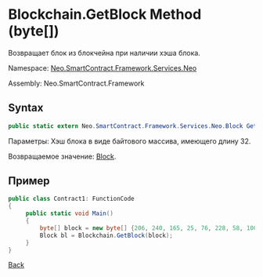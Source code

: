 # Blockchain.GetBlock Method (byte[])

Возвращает блок из блокчейна при наличии хэша блока.

Namespace: [Neo.SmartContract.Framework.Services.Neo](../../neo.md)

Assembly: Neo.SmartContract.Framework

## Syntax

```c#
public static extern Neo.SmartContract.Framework.Services.Neo.Block GetBlock(byte[] hash)
```

Параметры: Хэш блока в виде байтового массива, имеющего длину 32.

Возвращаемое значение: [Block](../Block.md).

## Пример

```c#
public class Contract1: FunctionCode
{
     public static void Main()
     {
         byte[] block = new byte[] {206, 240, 165, 25, 76, 228, 58, 100, 117, 184, 213, 171, 61, 96, 34, 234, 129, 116, 60, 71, 11, 231, 143, 195, 123, 5, 190, 250, 182, 14, 152};
         Block bl = Blockchain.GetBlock(block);
     }
}
```



[Back](../Blockchain.md)
